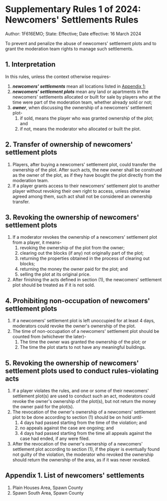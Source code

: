 # Supplementary Rules 1 of 2024: Newcomers' Settlements Rules

Author: 1F616EMO; State: Effective; Date effective: 16 March 2024

To prevent and penalize the abuse of newcomers' settlement plots and to grant the moderation team rights to manage such settlements.

## 1. Interpretation

In this rules, unless the context otherwise requires-

1. ***newcomers' settlements*** mean all locations listed in [Appendix 1](#appendix-1-list-of-newcomers-settlements);
2. ***newcomers' settlement plots*** mean any land or apartments in the newcomers' settlements allocated or built for sale by players who at the time were part of the moderation team, whether already sold or not;
3. ***owner***, when discussing the ownership of a newcomers' settlement plot-
    1. if sold, means the player who was granted ownership of the plot; and
    2. if not, means the moderator who allocated or built the plot.

## 2. Transfer of ownership of newcomers' settlement plots

1. Players, after buying a newcomers' settlement plot, could transfer the ownership of the plot. After such acts, the new owner shall be construed as the owner of the plot, as if they have bought the plot directly from the moderation team.
2. If a player grants access to their newcomers' settlement plot to another player without revoking their own right to access, unless otherwise agreed among them, such act shall not be considered an ownership transfer.

## 3. Revoking the ownership of newcomers' settlement plots

1. If a moderator revokes the ownership of a newcomers' settlement plot from a player, it means-
    1. revoking the ownership of the plot from the owner;
    2. clearing out the blocks (if any) not originally part of the plot;
    3. returning the properties obtained in the process of clearing out blocks;
    4. returning the money the owner paid for the plot; and
    5. selling the plot at its original price.
2. After finishing the acts defined in section (1), the newcomers' settlement plot should be treated as if it is not sold.

## 4. Prohibiting non-occupation of newcomers' settlement plots

1. If a newcomers' settlement plot is left unoccupied for at least 4 days, moderators could revoke the owner's ownership of the plot.
2. The time of non-occupation of a newcomers' settlement plot should be counted from (whichever the later)-
    1. The time the owner was granted the ownership of the plot; or
    2. The time the plot starts to not have any meaningful buildings.

## 5. Revoking the ownership of newcomers' settlement plots used to conduct rules-violating acts

1. If a player violates the rules, and one or some of their newcomers' settlement plot(s) are used to conduct such an act, moderators could revoke the owner's ownership of the plot(s), but not return the money the owner paid for the plot(s).
2. The revocation of the owner's ownership of a newcomers' settlement plot to be done according to section (1) should be on hold until-
    1. 4 days had passed starting from the time of the violation; and
    2. no appeals against the case are ongoing; and
    3. 4 days had passed starting from the time all appeals against the case had ended, if any were filed.
3. After the revocation of the owner's ownership of a newcomers' settlement plot according to section (1), if the player is eventually found not guilty of the violation, the moderator who revoked the ownership should return the ownership of the area, as if it was never revoked.

## Appendix 1. List of newcomers' settlements

1. Plain Houses Area, Spawn County
2. Spawn South Area, Spawn County
